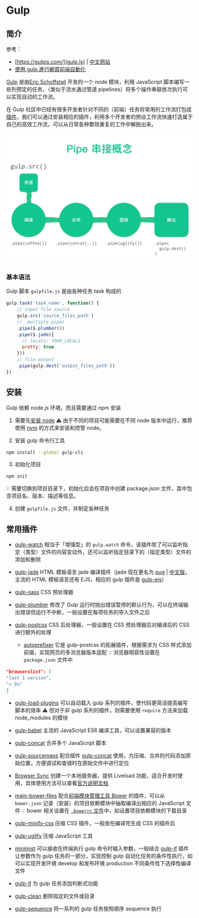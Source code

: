 # Gulp

## 简介
参考：
* [https://gulpjs.com/](gulp.js) | [中文网站](https://www.gulpjs.com.cn/)
* [使用 gulp 進行網頁前端自動化](https://www.udemy.com/course/gulp-learning/)

[Gulp](https://gulpjs.com/) 是由[Eric Schoffstall](https://en.wikipedia.org/wiki/Gulp.js#cite_note-:0-4) 开发的一个 node 模块，利用 JavaScript 脚本编写一些列预定的任务，（类似于流水通过管道 pipelines）将多个操作串联依次执行可以实现自动的工作流。

在 Gulp 社区中已经有很多开发者针对不同的（前端）任务将常用的工作流打包成[插件](https://gulpjs.com/plugins)，我们可以通过安装相应的插件，利用多个开发者的预设工作流快速打造属于自己的高效工作流，可以从日常各种繁琐重复的工作中解脱出来。

![gulp pipe 管道概念](gulp-pipe.png)

### 基本语法
Gulp 脚本 `gulpfile.js` 是由各种任务 task 构成的

```js
gulp.task('task_name', function() {
    // input file source
    gulp.src('source_files_path')
    //  multiple pipes
    .pipe($.plumber())
    .pipe($.jade({
      // locals: YOUR_LOCALS
      pretty: true
    }))
    // file output
    .pipe(gulp.dest('output_files_path'))
})
```

## 安装
Gulp 依赖 node.js 环境，而且需要通过 npm 安装

1. 需要先[安装 node](https://nodejs.org/en/)
:warning: 由于不同的项目可能需要在不同 node 版本中运行，推荐使用 [nvm](https://github.com/nvm-sh/nvm) 的方式来安装和控管 node。

2. 安装 gulp 命令行工具

```bash
npm install --global gulp-cli
```

3. 初始化项目

```bash
npm init
```

:bulb: 需要切换到项目目录下，初始化后会在项目中创建 package.json 文件，其中包含项目名、版本、描述等信息。

4. 创建 `gulpfile.js` 文件，并制定各种任务

## 常用插件

* [gulp-watch](https://www.npmjs.com/package/gulp-watch) 相当于「增强型」的 `gulp.watch` 命令，该插件除了可以监听指定（类型）文件的内容变动外，还可以监听指定目录下的（指定类型）文件的添加和删除

* [gulp-jade](https://www.npmjs.com/package/gulp-jade)  HTML 模板语言 jade 编译插件（jade 现在更名为 [pug](https://pugjs.org/api/getting-started.html) | [中文版](https://www.pugjs.cn/api/getting-started.html)，主流的 HTML 模板语言还有 EJS，相应的 gulp 插件是 [gulp-ejs](https://www.npmjs.com/package/gulp-ejs)）

* [gulp-sass](https://www.npmjs.com/package/gulp-sass) CSS 预处理器

* [gulp-plumber](https://www.npmjs.com/package/gulp-plumber) 修改了 Gulp 运行时抛出错误暂停的默认行为，可以在终端输出错误但运行不中断，一般设置在每项任务的导入文件之后

* [gulp-postcss](https://www.npmjs.com/package/gulp-postcss) CSS 后处理器，一般设置在 CSS 预处理器后对编译后的 CSS 进行额外的处理
    * [autoprefixer](https://www.npmjs.com/package/autoprefixer) 它是 gulp-postcss 的拓展插件，根据需求为 CSS 样式添加前缀，实现网页的多浏览器版本适配
    :bulb: 浏览器相容性设置在 `package.json` 文件中

```json
"browserslist": [
"last 1 version",
"> 5%"
]
```
    
* [gulp-load-plugins](https://www.npmjs.com/package/gulp-load-plugins) 可以自动载入 gulp 系列的插件，使代码更简洁提高编写脚本的效率 :warning: 但对于非 gulp 系列的插件，则需要使用 `require` 方法来加载 node_modules 的模块

* [gulp-babel](https://www.npmjs.com/package/gulp-babel) 主流的 JavaScript ES6 编译工具，可以设置兼容的版本

* [gulp-concat](https://www.npmjs.com/package/gulp-concat) 合并多个 JavaScript 脚本
* [gulp-sourcemaps](https://www.npmjs.com/package/gulp-sourcemaps) 配合插件 [gulp-concat](https://www.npmjs.com/package/gulp-concat) 使用，为压缩、合并的代码添加原始位置，方便调试和查错时在原始文件中进行定位

* [Browser Sync](https://www.npmjs.com/package/browser-sync) 创建一个本地服务器，提供 Liveload 功能，适合开发时使用，具体使用方法可以查看[官方说明文档](https://browsersync.io/docs)

* [main-bower-files](https://www.npmjs.com/package/main-bower-files) 配合[前端模块管理工具 Bower](https://bower.io/) 的插件，可以从 `bower.json` 记录（安装）的项目依赖模块中抽取编译出相应的 JavaScript 文件 :bulb: bower 相关设置在 [`.bowerrc` 文件](https://bower.io/docs/config/)中，如设置项目依赖模块的下载目录

* [gulp-minify-css](https://www.npmjs.com/package/gulp-minify-css)  压缩 CSS 插件，一般放在编译完生成 CSS 的插件后

* [gulp-uglify](https://www.npmjs.com/package/gulp-uglify) 压缩 JavaScript 工具

* [minimist](https://www.npmjs.com/package/minimist) 可以接收在终端执行 gulp 命令时输入参数，一般结合 [gulp-if](https://www.npmjs.com/package/gulp-if) 插件让参数作为 gulp 任务的一部分，实现控制 gulp 自动化任务的条件性执行，如可以实现开发环境 develop 和发布环境 production 不同条件性下选择性编译文件

* [gulp-if](https://www.npmjs.com/package/gulp-if) 为 gulp 任务添加判断式功能

* [gulp-clean](https://www.npmjs.com/package/gulp-clean) 删除指定的文件或目录

* [gulp-sequence](https://www.npmjs.com/package/gulp-sequence) 将一系列的 gulp 任务按照顺序 sequence 执行